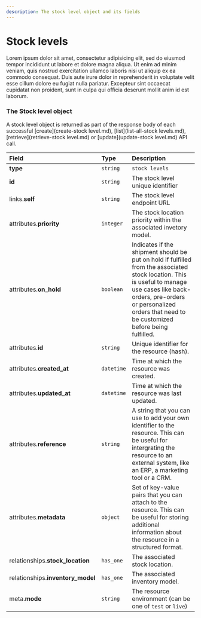 ```yaml
---
description: The stock level object and its fields
---
```


# Stock levels

Lorem ipsum dolor sit amet, consectetur adipisicing elit, sed do eiusmod tempor incididunt ut labore et dolore magna aliqua. Ut enim ad minim veniam, quis nostrud exercitation ullamco laboris nisi ut aliquip ex ea commodo consequat. Duis aute irure dolor in reprehenderit in voluptate velit esse cillum dolore eu fugiat nulla pariatur. Excepteur sint occaecat cupidatat non proident, sunt in culpa qui officia deserunt mollit anim id est laborum.

### The Stock level object

A stock level object is returned as part of the response body of each successful [create](create-stock level.md), [list](list-all-stock levels.md), [retrieve](retrieve-stock level.md) or [update](update-stock level.md) API call.

| Field | Type | Description |
| :--- | :--- | :--- |
| **type** | `string` | `stock levels` |
| **id** | `string` | The stock level unique identifier |
| links.**self** | `string` | The stock level endpoint URL |
| attributes.**priority** | `integer` | The stock location priority within the associated invetory model. |
| attributes.**on_hold** | `boolean` | Indicates if the shipment should be put on hold if fulfilled from the associated stock location. This is useful to manage use cases like back-orders, pre-orders or personalized orders that need to be customized before being fulfilled. |
| attributes.**id** | `string` | Unique identifier for the resource (hash). |
| attributes.**created_at** | `datetime` | Time at which the resource was created. |
| attributes.**updated_at** | `datetime` | Time at which the resource was last updated. |
| attributes.**reference** | `string` | A string that you can use to add your own identifier to the resource. This can be useful for intergrating the resource to an external system, like an ERP, a marketing tool or a CRM. |
| attributes.**metadata** | `object` | Set of key-value pairs that you can attach to the resource. This can be useful for storing additional information about the resource in a structured format. |
| relationships.**stock_location** | `has_one` | The associated stock location. |
| relationships.**inventory_model** | `has_one` | The associated inventory model. |
| meta.**mode** | `string` | The resource environment \(can be one of `test` or `live`\) |
